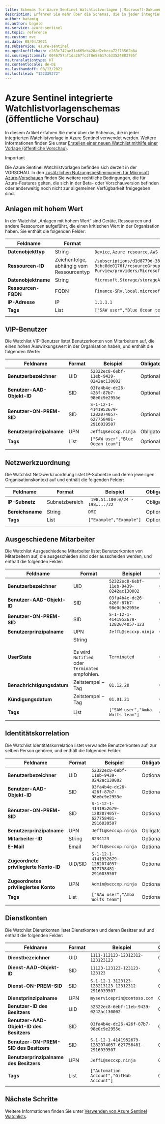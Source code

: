 ```yaml
---
title: Schemas für Azure Sentinel Watchlistvorlagen | Microsoft-Dokumentation
description: Erfahren Sie mehr über die Schemas, die in jeder integrierten Watchlistvorlage in Azure Sentinel verwendet werden.
author: batamig
ms.author: bagold
ms.service: azure-sentinel
ms.topic: reference
ms.custom: mvc
ms.date: 08/04/2021
ms.subservice: azure-sentinel
ms.openlocfilehash: e263c742ae31a665eb428ad2cbeca72f73562b8a
ms.sourcegitcommit: 0046757af1da267fc2f0e88617c633524883795f
ms.translationtype: HT
ms.contentlocale: de-DE
ms.lasthandoff: 08/13/2021
ms.locfileid: "122339272"
---
```

# <a name="azure-sentinel-built-in-watchlist-template-schemas-public-preview"></a>Azure Sentinel integrierte Watchlistvorlagenschemas (öffentliche Vorschau)

In diesem Artikel erfahren Sie mehr über die Schemas, die in jeder integrierten Watchlistvorlage in Azure Sentinel verwendet werden. Weitere Informationen finden Sie unter [Erstellen einer neuen Watchlist mithilfe einer Vorlage (öffentliche Vorschau)](watchlists.md#create-a-new-watchlist-using-a-template-public-preview).

> [!IMPORTANT]
> Die Azure Sentinel Watchlistvorlagen befinden sich derzeit in der VORSCHAU. In den [zusätzlichen Nutzungsbestimmungen für Microsoft Azure-Vorschauen](https://azure.microsoft.com/support/legal/preview-supplemental-terms/) finden Sie weitere rechtliche Bedingungen, die für Azure-Features gelten, die sich in der Beta- oder Vorschauversion befinden oder anderweitig noch nicht zur allgemeinen Verfügbarkeit freigegeben sind.
>


## <a name="high-value-assets"></a>Anlagen mit hohem Wert

In der Watchlist „Anlagen mit hohem Wert“ sind Geräte, Ressourcen und andere Ressourcen aufgeführt, die einen kritischen Wert in der Organisation haben. Sie enthält die folgenden Felder:

| Feldname | Format                              | Beispiel                                                                                                                                | Obligatorisch/Optional |
| ---------- | ----------------------------------- | -------------------------------------------------------------------------------------------------------------------------------------- | ------------------ |
| **Datenobjekttyp** | String                              | `Device`, `Azure resource`, `AWS resource`, `URL`, `SPO`, `File share`, `Other`                                                                      | Obligatorisch.          |
| **Ressourcen-ID**   | Zeichenfolge, abhängig vom Ressourcentyp | `/subscriptions/d1d8779d-38d7-4f06-91db-9cbc8de0176f/resourceGroups/SOC-Purview/providers/Microsoft.Storage/storageAccounts/purviewadls` | Obligatorisch.          |
| **Datenobjektname** | String                              | `Microsoft.Storage/storageAccounts/purviewadls`                                                                                          | Optional           |
| **Ressourcen-FQDN** | FQDN                                | `Finance-SRv.local.microsoft.com`                                                                                                        | Obligatorisch.          |
| **IP-Adresse** | IP                                  | `1.1.1.1`                                                                                                                                | Optional           |
| **Tags**       | List                                | `["SAW user","Blue Ocean team"] `                                                                                                        | Optional           |
| | | | |

## <a name="vip-users"></a>VIP-Benutzer

Die Watchlist VIP-Benutzer listet Benutzerkonten von Mitarbeitern auf, die einen hohen Auswirkungswert in der Organisation haben, und enthält die folgenden Werte:

| Feldname          | Format | Beispiel                                             | Obligatorisch/Optional |
| ------------------- | ------ | --------------------------------------------------- | ------------------ |
| **Benutzerbezeichner**     | UID    | `52322ec8-6ebf-11eb-9439-0242ac130002`                | Optional           |
| **Benutzer-AAD-Objekt-ID**  | SID    | `03fa4b4e-dc26-426f-87b7-98e0c9e2955e`                | Optional           |
| **Benutzer-ON-PREM-SID**    | SID    | `S-1-12-1-4141952679-1282074057-627758481-2916039507` | Optional           |
| **Benutzerprinzipalname** | UPN    | `JeffL@seccxp.ninja`                                  | Obligatorisch.          |
| **Tags**                | List   | `["SAW user","Blue Ocean team"]`                      | Optional           |
| | | | |

## <a name="network-mapping"></a>Netzwerkzuordnung

Die Watchlist Netzwerkzuordnung listet IP-Subnetze und deren jeweiligen Organisationskontext auf und enthält die folgenden Felder:

| Feldname | Format       | Beispiel                      | Obligatorisch/Optional |
| ---------- | ------------ | ---------------------------- | ------------------ |
| **IP-Subnetz**  | Subnetzbereich |` 198.51.100.0/24 - 198….../22` | Obligatorisch.          |
| **Bereichsname** | String       | `DMZ`                          | Optional           |
| **Tags**       | List         | `["Example","Example"]`        | Optional           |
| | | | |

## <a name="terminated-employees"></a>Ausgeschiedene Mitarbeiter

Die Watchlist Ausgeschiedene Mitarbeiter listet Benutzerkonten von Mitarbeitern auf, die ausgeschieden sind oder ausscheiden werden, und enthält die folgenden Felder:

| Feldname          | Format                                                                          | Beispiel                              | Obligatorisch/Optional |
| ------------------- | ------------------------------------------------------------------------------- | ------------------------------------ | ------------------ |
| **Benutzerbezeichner**     | UID                                                                             | `52322ec8-6ebf-11eb-9439-0242ac130002` | Optional           |
| **Benutzer-AAD-Objekt-ID**  | SID                                                                             | `03fa4b4e-dc26-426f-87b7-98e0c9e2955e` | Optional           |
| **Benutzer-ON-PREM-SID**    | SID                                                                             | `S-1-12-1-4141952679-1282074057-123`   | Optional           |
| **Benutzerprinzipalname** | UPN                                                                             | `JeffL@seccxp.ninja`                  | Obligatorisch.          |
| **UserState**           | String <br><br>Es wird `Notified` oder `Terminated` empfohlen. | `Terminated`                           | Obligatorisch.          |
| **Benachrichtigungsdatum**  | Zeitstempel – Tag                                                                 | `01.12.20`                             | Optional           |
| **Kündigungsdatum**    | Zeitstempel – Tag                                                                 | `01.01.21`                            | Obligatorisch.          |
| **Tags**                | List                                                                            | `["SAW user","Amba Wolfs team"]`       | Optional           |
| | | | |


## <a name="identity-correlation"></a>Identitätskorrelation

Die Watchlist Identitätskorrelation listet verwandte Benutzerkonten auf, zur selben Person gehören, und enthält die folgenden Felder:

| Feldname                       | Format  | Beispiel                                             | Obligatorisch/Optional |
| -------------------------------- | ------- | --------------------------------------------------- | ------------------ |
| **Benutzerbezeichner**                  | UID     | `52322ec8-6ebf-11eb-9439-0242ac130002`                | Optional           |
| **Benutzer-AAD-Objekt-ID**               | SID     | `03fa4b4e-dc26-426f-87b7-98e0c9e2955e`                | Optional           |
| **Benutzer-ON-PREM-SID**                 | SID     | `S-1-12-1-4141952679-1282074057-627758481-2916039507` | Optional           |
| **Benutzerprinzipalname**              | UPN     | `JeffL@seccxp.ninja`                                  | Obligatorisch.          |
| **Mitarbeiter-ID**                      | String  | `8234123`                                             | Optional           |
| **E-Mail**                            | Email   | `JeffL@seccxp.ninja`                                  | Optional           |
| **Zugeordnete privilegierte Konto-ID** | UID/SID | `S-1-12-1-4141952679-1282074057-627758481-2916039507` | Optional           |
| **Zugeordnetes privilegiertes Konto**    | UPN     | `Admin@seccxp.ninja`                                  | Optional           |
| **Tags**                             | List    | `["SAW user","Amba Wolfs team"]`                      | Optional           |
| | | | |

## <a name="service-accounts"></a>Dienstkonten

Die Watchlist Dienstkonten listet Dienstkonten und deren Besitzer auf und enthält die folgenden Felder:

| Feldname                | Format | Beispiel                                             | Obligatorisch/Optional |
| ------------------------- | ------ | --------------------------------------------------- | ------------------ |
| **Dienstbezeichner**        | UID    | `1111-112123-12312312-123123123`                      | Optional           |
| **Dienst-AAD-Objekt-ID**     | SID    | `11123-123123-123123-123123`                          | Optional           |
| **Dienst-ON-PREM-SID**       | SID    | `S-1-12-1-3123123-123213123-12312312-2916039507`      | Optional           |
| **Dienstprinzipalname**    | UPN    | `myserviceprin@contoso.com`                           | Obligatorisch.          |
| **Benutzer-ID des Besitzers**     | UID    | `52322ec8-6ebf-11eb-9439-0242ac130002`                | Optional           |
| **Benutzer-AAD-Objekt-ID des Besitzers**  | SID    | `03fa4b4e-dc26-426f-87b7-98e0c9e2955e`                | Optional           |
| **Benutzer-ON-PREM-SID des Besitzers**    | SID    | `S-1-12-1-4141952679-1282074057-627758481-2916039507` | Optional           |
| **Benutzerprinzipalname des Besitzers** | UPN    | `JeffL@seccxp.ninja`                                  | Obligatorisch.          |
| **Tags**                      | List   | `["Automation Account","GitHub Account"]`             | Optional           |
| | | | |

## <a name="next-steps"></a>Nächste Schritte

Weitere Informationen finden Sie unter [Verwenden von Azure Sentinel Watchlists](watchlists.md).

